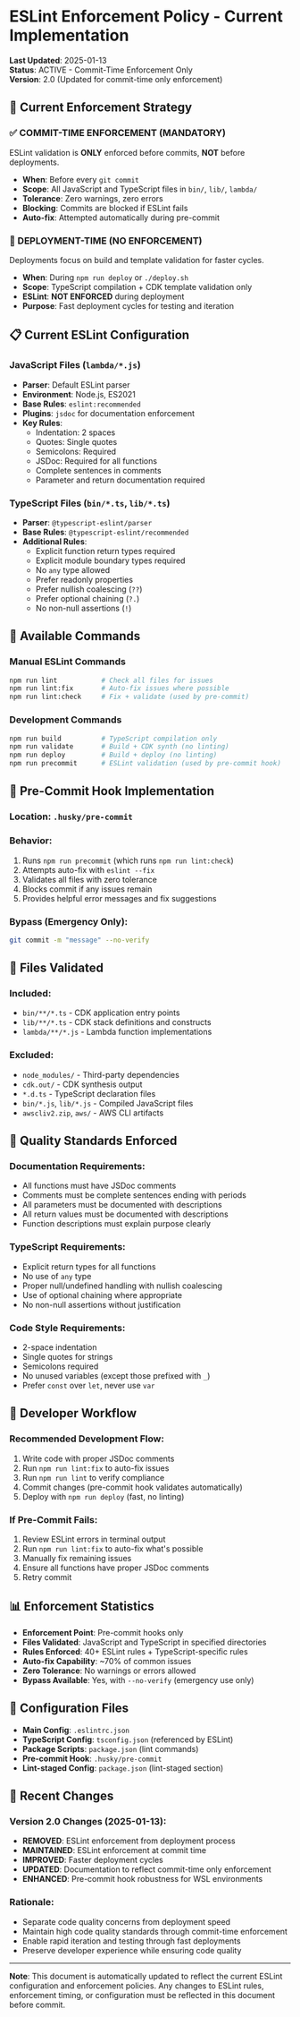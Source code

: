 # ESLint Enforcement Policy - Current Implementation

**Last Updated**: 2025-01-13  
**Status**: ACTIVE - Commit-Time Enforcement Only  
**Version**: 2.0 (Updated for commit-time only enforcement)

## 🎯 **Current Enforcement Strategy**

### **✅ COMMIT-TIME ENFORCEMENT (MANDATORY)**
ESLint validation is **ONLY** enforced before commits, **NOT** before deployments.

- **When**: Before every `git commit`
- **Scope**: All JavaScript and TypeScript files in `bin/`, `lib/`, `lambda/`
- **Tolerance**: Zero warnings, zero errors
- **Blocking**: Commits are blocked if ESLint fails
- **Auto-fix**: Attempted automatically during pre-commit

### **🚀 DEPLOYMENT-TIME (NO ENFORCEMENT)**
Deployments focus on build and template validation for faster cycles.

- **When**: During `npm run deploy` or `./deploy.sh`
- **Scope**: TypeScript compilation + CDK template validation only
- **ESLint**: **NOT ENFORCED** during deployment
- **Purpose**: Fast deployment cycles for testing and iteration

## 📋 **Current ESLint Configuration**

### **JavaScript Files** (`lambda/*.js`)
- **Parser**: Default ESLint parser
- **Environment**: Node.js, ES2021
- **Base Rules**: `eslint:recommended`
- **Plugins**: `jsdoc` for documentation enforcement
- **Key Rules**:
  - Indentation: 2 spaces
  - Quotes: Single quotes
  - Semicolons: Required
  - JSDoc: Required for all functions
  - Complete sentences in comments
  - Parameter and return documentation required

### **TypeScript Files** (`bin/*.ts`, `lib/*.ts`)
- **Parser**: `@typescript-eslint/parser`
- **Base Rules**: `@typescript-eslint/recommended`
- **Additional Rules**:
  - Explicit function return types required
  - Explicit module boundary types required
  - No `any` type allowed
  - Prefer readonly properties
  - Prefer nullish coalescing (`??`)
  - Prefer optional chaining (`?.`)
  - No non-null assertions (`!`)

## 🔧 **Available Commands**

### **Manual ESLint Commands**
```bash
npm run lint           # Check all files for issues
npm run lint:fix       # Auto-fix issues where possible
npm run lint:check     # Fix + validate (used by pre-commit)
```

### **Development Commands**
```bash
npm run build          # TypeScript compilation only
npm run validate       # Build + CDK synth (no linting)
npm run deploy         # Build + deploy (no linting)
npm run precommit      # ESLint validation (used by pre-commit hook)
```

## 🚨 **Pre-Commit Hook Implementation**

### **Location**: `.husky/pre-commit`
### **Behavior**:
1. Runs `npm run precommit` (which runs `npm run lint:check`)
2. Attempts auto-fix with `eslint --fix`
3. Validates all files with zero tolerance
4. Blocks commit if any issues remain
5. Provides helpful error messages and fix suggestions

### **Bypass** (Emergency Only):
```bash
git commit -m "message" --no-verify
```

## 📁 **Files Validated**

### **Included**:
- `bin/**/*.ts` - CDK application entry points
- `lib/**/*.ts` - CDK stack definitions and constructs
- `lambda/**/*.js` - Lambda function implementations

### **Excluded**:
- `node_modules/` - Third-party dependencies
- `cdk.out/` - CDK synthesis output
- `*.d.ts` - TypeScript declaration files
- `bin/*.js`, `lib/*.js` - Compiled JavaScript files
- `awscliv2.zip`, `aws/` - AWS CLI artifacts

## 🎯 **Quality Standards Enforced**

### **Documentation Requirements**:
- All functions must have JSDoc comments
- Comments must be complete sentences ending with periods
- All parameters must be documented with descriptions
- All return values must be documented with descriptions
- Function descriptions must explain purpose clearly

### **TypeScript Requirements**:
- Explicit return types for all functions
- No use of `any` type
- Proper null/undefined handling with nullish coalescing
- Use of optional chaining where appropriate
- No non-null assertions without justification

### **Code Style Requirements**:
- 2-space indentation
- Single quotes for strings
- Semicolons required
- No unused variables (except those prefixed with `_`)
- Prefer `const` over `let`, never use `var`

## 🔄 **Developer Workflow**

### **Recommended Development Flow**:
1. Write code with proper JSDoc comments
2. Run `npm run lint:fix` to auto-fix issues
3. Run `npm run lint` to verify compliance
4. Commit changes (pre-commit hook validates automatically)
5. Deploy with `npm run deploy` (fast, no linting)

### **If Pre-Commit Fails**:
1. Review ESLint errors in terminal output
2. Run `npm run lint:fix` to auto-fix what's possible
3. Manually fix remaining issues
4. Ensure all functions have proper JSDoc comments
5. Retry commit

## 📊 **Enforcement Statistics**

- **Enforcement Point**: Pre-commit hooks only
- **Files Validated**: JavaScript and TypeScript in specified directories
- **Rules Enforced**: 40+ ESLint rules + TypeScript-specific rules
- **Auto-fix Capability**: ~70% of common issues
- **Zero Tolerance**: No warnings or errors allowed
- **Bypass Available**: Yes, with `--no-verify` (emergency use only)

## 🔧 **Configuration Files**

- **Main Config**: `.eslintrc.json`
- **TypeScript Config**: `tsconfig.json` (referenced by ESLint)
- **Package Scripts**: `package.json` (lint commands)
- **Pre-commit Hook**: `.husky/pre-commit`
- **Lint-staged Config**: `package.json` (lint-staged section)

## 📝 **Recent Changes**

### **Version 2.0 Changes** (2025-01-13):
- **REMOVED**: ESLint enforcement from deployment process
- **MAINTAINED**: ESLint enforcement at commit time
- **IMPROVED**: Faster deployment cycles
- **UPDATED**: Documentation to reflect commit-time only enforcement
- **ENHANCED**: Pre-commit hook robustness for WSL environments

### **Rationale**:
- Separate code quality concerns from deployment speed
- Maintain high code quality standards through commit-time enforcement
- Enable rapid iteration and testing through fast deployments
- Preserve developer experience while ensuring code quality

---

**Note**: This document is automatically updated to reflect the current ESLint configuration and enforcement policies. Any changes to ESLint rules, enforcement timing, or configuration must be reflected in this document before commit.
